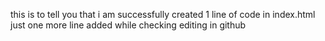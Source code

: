 this is to tell you that i am successfully created 1 line of code in index.html
just one more line added while checking editing in github
